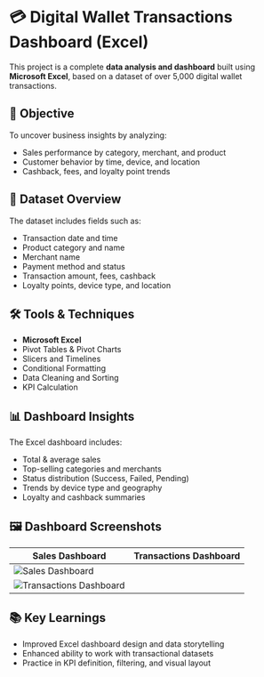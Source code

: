 # 💳 Digital Wallet Transactions Dashboard (Excel)

This project is a complete **data analysis and dashboard** built using **Microsoft Excel**, based on a dataset of over 5,000 digital wallet transactions.

## 📌 Objective
To uncover business insights by analyzing:
- Sales performance by category, merchant, and product
- Customer behavior by time, device, and location
- Cashback, fees, and loyalty point trends

## 🧾 Dataset Overview
The dataset includes fields such as:
- Transaction date and time
- Product category and name
- Merchant name
- Payment method and status
- Transaction amount, fees, cashback
- Loyalty points, device type, and location

## 🛠️ Tools & Techniques
- **Microsoft Excel**
- Pivot Tables & Pivot Charts
- Slicers and Timelines
- Conditional Formatting
- Data Cleaning and Sorting
- KPI Calculation

## 📊 Dashboard Insights
The Excel dashboard includes:
- Total & average sales
- Top-selling categories and merchants
- Status distribution (Success, Failed, Pending)
- Trends by device type and geography
- Loyalty and cashback summaries

## 🖼️ Dashboard Screenshots
| Sales Dashboard | Transactions Dashboard |
|-----------------|------------------------|
| ![Sales Dashboard](https://github.com/user-attachments/assets/8ac61ef6-3b9a-4804-9fad-92d9eb2ae4fe)
| ![Transactions Dashboard](https://github.com/user-attachments/assets/33cd9621-56a6-4ab6-ad78-035b4164fad1)

 

## 📚 Key Learnings
- Improved Excel dashboard design and data storytelling
- Enhanced ability to work with transactional datasets
- Practice in KPI definition, filtering, and visual layout


